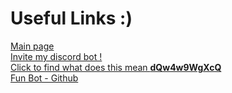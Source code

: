 # Useful Links :)

[Main page](https://biologyscience.github.io/)  
[Invite my discord bot !](https://biologyscience.github.io/FunBot/Invite)  
[Click to find what does this mean **dQw4w9WgXcQ**](https://biologyscience.github.io/Extras/RickRoll.html)  
[Fun Bot - Github](https://github.com/FunBot1070)
